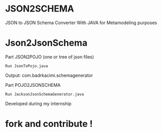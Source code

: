 # JSON2SCHEMA
JSON to JSON Schema Converter With JAVA 
for Metamodeling purposes

# Json2JsonSchema
Part JSON2POJO (one or tree of json files)
```
Run JsonToPojo.java
```
Output: com.badrkacimi.schemagenerator

Part POJO2JSONSCHEMA 
```
Run JacksonJsonSchemaGenerator.java
```
 Developed during my internship 
 
 # fork and contribute !
 
 
